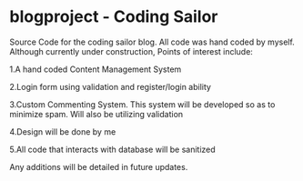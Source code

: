 blogproject - Coding Sailor
===========

Source Code for the coding sailor blog.
All code was hand coded by myself.
Although currently under construction, Points of interest include:

  1.A hand coded Content Management System

  2.Login form using validation and register/login ability

  3.Custom Commenting System.
    This system will be developed so as to minimize spam.
    Will also be utilizing validation

  4.Design will be done by me

  5.All code that interacts with database will be sanitized

Any additions will be detailed in future updates.
